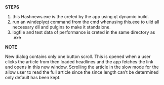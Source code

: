 **STEPS**

1) this Hashnews.exe is the creted by the app using qt dynamic build.
2) run an windeplyqt command from the cmd whenusing this.exe to uild all necessary dll and pulgins to make it standalone.
3) logfile and test data of performance is creted in the same directory as .exe


**NOTE**

New dialog contains only one button scroll. This is opened when a user clicks the article from then loaded headlines and the app fetches the link and opens in this new window. Scrolling the article in the slow mode for the allow user to read the full article since the since length can’t be determined only default has been kept.
